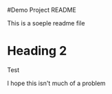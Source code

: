 #Demo Project README

This is a soeple readme file

# Heading 2

Test

I hope this isn't much of a problem